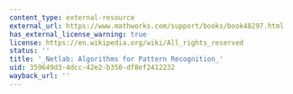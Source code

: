 ```yaml
---
content_type: external-resource
external_url: https://www.mathworks.com/support/books/book48297.html
has_external_license_warning: true
license: https://en.wikipedia.org/wiki/All_rights_reserved
status: ''
title: '_Netlab: Algorithms for Pattern Recognition_'
uid: 359649d3-4dcc-42e2-b350-df8ef2412232
wayback_url: ''
---
```

